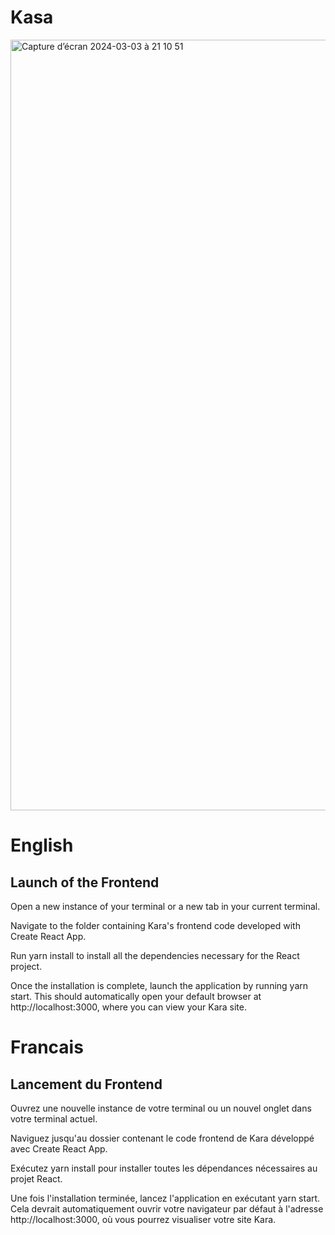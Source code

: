 # Kasa

<img width="1233" alt="Capture d’écran 2024-03-03 à 21 10 51" src="https://github.com/John-Laguerre/Kasa/assets/137527343/ba16702a-78dd-4572-b5a4-12f02047bb32">


# English

## Launch of the Frontend

Open a new instance of your terminal or a new tab in your current terminal.

Navigate to the folder containing Kara's frontend code developed with Create React App.

Run yarn install to install all the dependencies necessary for the React project.

Once the installation is complete, launch the application by running yarn start. This should automatically open your default browser at http://localhost:3000, where you can view your Kara site.

# Francais

## Lancement du Frontend

Ouvrez une nouvelle instance de votre terminal ou un nouvel onglet dans votre terminal actuel.

Naviguez jusqu'au dossier contenant le code frontend de Kara développé avec Create React App.

Exécutez yarn install pour installer toutes les dépendances nécessaires au projet React.

Une fois l'installation terminée, lancez l'application en exécutant yarn start. Cela devrait automatiquement ouvrir votre navigateur par défaut à l'adresse http://localhost:3000, où vous pourrez visualiser votre site Kara.
